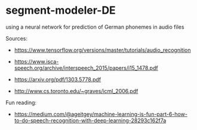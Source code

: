 # segment-modeler-DE
using a neural network for prediction of German phonemes in audio files


Sources: 
- https://www.tensorflow.org/versions/master/tutorials/audio_recognition

- https://www.isca-speech.org/archive/interspeech_2015/papers/i15_1478.pdf

- https://arxiv.org/pdf/1303.5778.pdf

- http://www.cs.toronto.edu/~graves/icml_2006.pdf


Fun reading:
- https://medium.com/@ageitgey/machine-learning-is-fun-part-6-how-to-do-speech-recognition-with-deep-learning-28293c162f7a
